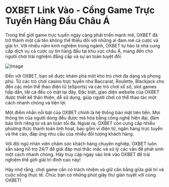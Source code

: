 # OXBET Link Vào - Cổng Game Trực Tuyến Hàng Đầu Châu Á

Trong thế giới game trực tuyến ngày càng phát triển mạnh mẽ, OXBET đã trở thành một cái tên không thể thiếu đối với những ai đam mê cá cược và giải trí. Với nhiều năm kinh nghiệm trong ngành, OXBET tự hào là nhà cung cấp dịch vụ cá cược uy tín hàng đầu tại khu vực châu Á, mang đến cho người chơi trải nghiệm đẳng cấp và sự an toàn tuyệt đối.

![Image](https://github.com/user-attachments/assets/bd51ea9f-0666-407b-a7a7-98ead6de688c)

Đến với OXBET, bạn sẽ được khám phá một kho trò chơi đa dạng và phong phú. Từ các trò chơi casino trực tuyến như Baccarat, Roulette, Blackjack cho đến các môn thể thao điện tử (eSports) và các trò chơi xổ số, slot games hấp dẫn, tất cả đều có mặt tại đây. Đặc biệt, giao diện website của OXBET được thiết kế thân thiện, dễ sử dụng, giúp người chơi có thể thao tác một cách nhanh chóng và tiện lợi.

Một điểm nhấn nổi bật của OXBET chính là hệ thống bảo mật tiên tiến. Mọi thông tin của người dùng đều được mã hóa bằng công nghệ hiện đại, đảm bảo tính riêng tư và an toàn tối đa. Ngoài ra, OXBET còn cung cấp nhiều phương thức thanh toán linh hoạt, bao gồm ví điện tử, ngân hàng trực tuyến và thẻ cào, đáp ứng nhu cầu của nhiều đối tượng khách hàng.

Với đội ngũ nhân viên chăm sóc khách hàng chuyên nghiệp, OXBET luôn sẵn sàng hỗ trợ 24/7 để giải đáp mọi thắc mắc và xử lý các vấn đề phát sinh một cách nhanh chóng. Hãy truy cập ngay vào link vào OXBET để trải nghiệm thế giới giải trí đỉnh cao này! 

Hãy nhớ rằng, chơi game cần có trách nhiệm và giữ cân bằng giữa giải trí và cuộc sống thực tế. Chúc bạn có những phút giây thư giãn tuyệt vời cùng OXBET!